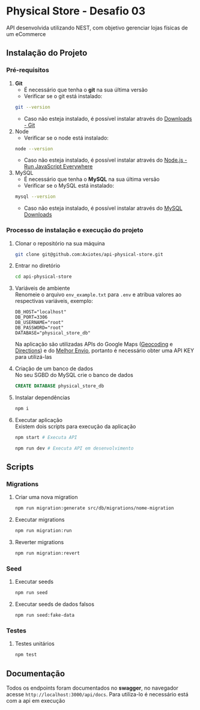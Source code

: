 # Physical Store - Desafio 03
API desenvolvida utilizando NEST, com objetivo gerenciar lojas físicas de um eCommerce

## Instalação do Projeto
### Pré-requisitos
1. **Git**
    - É necessário que tenha o **git** na sua última versão
    - Verificar se o git está instalado:
    ```bash
    git --version
    ```
    - Caso não esteja instalado, é possível instalar através do [Downloads - Git](https://git-scm.com/downloads)
2. Node
    - Verificar se o node está instalado:
    ```bash
    node --version
    ```
    - Caso não esteja instalado, é possível instalar através do [Node.js - Run JavaScript Everywhere](https://nodejs.org/en)
4. MySQL
    - É necessário que tenha o **MySQL** na sua última versão
    - Verificar se o MySQL está instalado:
    ```bash
    mysql --version
    ```
    - Caso não esteja instalado, é possível instalar através do [MySQL Downloads](https://www.mysql.com/downloads/)
      
### Processo de instalação e execução do projeto
1. Clonar o repositório na sua máquina
    ```bash
    git clone git@github.com:Axiotes/api-physical-store.git
    ```
2. Entrar no diretório
    ```bash
    cd api-physical-store
    ```
3. Variáveis de ambiente  
    Renomeie o arquivo `env_example.txt` para `.env` e atribua valores ao respectivas variáveis, exemplo:
    ```
    DB_HOST="localhost"
    DB_PORT=3306
    DB_USERNAME="root"
    DB_PASSWORD="root"
    DATABASE="physical_store_db"
    ```
    Na aplicação são utilizadas APIs do Google Maps ([Geocoding](https://developers.google.com/maps/documentation/geocoding/overview?hl=pt-br) e [Directions](https://developers.google.com/maps/documentation/directions/overview?hl=pt-br)) e do [Melhor Envio](https://melhorenvio.com.br/painel), portanto é necessário obter uma API KEY para utilizá-las  

4. Criação de um banco de dados  
    No seu SGBD do MySQL crie o banco de dados
    ```sql
    CREATE DATABASE physical_store_db
    ```

5. Instalar dependências
    ```bash
    npm i
    ```

6. Executar aplicação  
    Existem dois scripts para execução da aplicação
    ```bash
    npm start # Executa API
    ```
    ```bash
    npm run dev # Executa API em desenvolvimento
    ```


## Scripts
### Migrations
1. Criar uma nova migration
     ```bash
     npm run migration:generate src/db/migrations/nome-migration
     ```
2. Executar migrations
     ```bash
     npm run migration:run
     ```
3. Reverter migrations
    ```bash
    npm run migration:revert
    ```

### Seed
1. Executar seeds
    ```bash
    npm run seed
    ```
2. Executar seeds de dados falsos
    ```bash
    npm run seed:fake-data
    ```

### Testes
1. Testes unitários
    ```bash
    npm test
    ```

## Documentação
Todos os endpoints foram documentados no **swagger**, no navegador acesse `http://localhost:3000/api/docs`. Para utiliza-lo é necessário está com a api em execução
